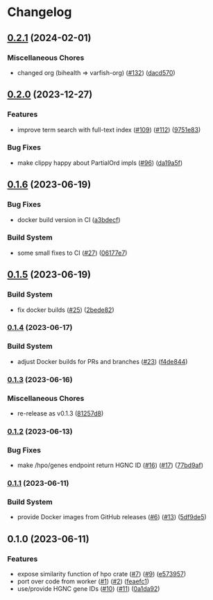 # Changelog

## [0.2.1](https://github.com/varfish-org/viguno/compare/v0.2.0...v0.2.1) (2024-02-01)


### Miscellaneous Chores

* changed org (bihealth =&gt; varfish-org) ([#132](https://github.com/varfish-org/viguno/issues/132)) ([dacd570](https://github.com/varfish-org/viguno/commit/dacd57039962bf689fea2128a605d602dc236817))

## [0.2.0](https://github.com/varfish-org/viguno/compare/v0.1.6...v0.2.0) (2023-12-27)


### Features

* improve term search with full-text index ([#109](https://github.com/varfish-org/viguno/issues/109)) ([#112](https://github.com/varfish-org/viguno/issues/112)) ([9751e83](https://github.com/varfish-org/viguno/commit/9751e8329f6407b73e1309fe66367ebc8e539952))


### Bug Fixes

* make clippy happy about PartialOrd impls ([#96](https://github.com/varfish-org/viguno/issues/96)) ([da19a5f](https://github.com/varfish-org/viguno/commit/da19a5f122f51da83f344e3cf9857df3c5ebe5da))

## [0.1.6](https://github.com/varfish-org/viguno/compare/v0.1.5...v0.1.6) (2023-06-19)


### Bug Fixes

* docker build version in CI ([a3bdecf](https://github.com/varfish-org/viguno/commit/a3bdecf9c0d7d37ebd08c08c62b565cd576833b4))


### Build System

* some small fixes to CI ([#27](https://github.com/varfish-org/viguno/issues/27)) ([06177e7](https://github.com/varfish-org/viguno/commit/06177e7dc0fea7029adcd213b9b6a081184e9c3c))

## [0.1.5](https://github.com/varfish-org/viguno/compare/v0.1.4...v0.1.5) (2023-06-19)


### Build System

* fix docker builds ([#25](https://github.com/varfish-org/viguno/issues/25)) ([2bede82](https://github.com/varfish-org/viguno/commit/2bede822986380a3971c0cdf02fa85752565606b))

### [0.1.4](https://www.github.com/varfish-org/viguno/compare/v0.1.3...v0.1.4) (2023-06-17)


### Build System

* adjust Docker builds for PRs and branches ([#23](https://www.github.com/varfish-org/viguno/issues/23)) ([f4de844](https://www.github.com/varfish-org/viguno/commit/f4de844a14865573de303319d43e4e095fb7bdaf))

### [0.1.3](https://www.github.com/varfish-org/viguno/compare/v0.1.2...v0.1.3) (2023-06-16)


### Miscellaneous Chores

* re-release as v0.1.3 ([81257d8](https://www.github.com/varfish-org/viguno/commit/81257d8633686eac1d67d7d100ec12acd3d2636a))

### [0.1.2](https://www.github.com/varfish-org/viguno/compare/v0.1.1...v0.1.2) (2023-06-13)


### Bug Fixes

* make /hpo/genes endpoint return HGNC ID ([#16](https://www.github.com/varfish-org/viguno/issues/16)) ([#17](https://www.github.com/varfish-org/viguno/issues/17)) ([77bd9af](https://www.github.com/varfish-org/viguno/commit/77bd9af0cc498183d6c1172eebc7a3a08fcf3ebb))

### [0.1.1](https://www.github.com/varfish-org/viguno/compare/v0.1.0...v0.1.1) (2023-06-11)


### Build System

* provide Docker images from GitHub releases ([#6](https://www.github.com/varfish-org/viguno/issues/6)) ([#13](https://www.github.com/varfish-org/viguno/issues/13)) ([5df9de5](https://www.github.com/varfish-org/viguno/commit/5df9de59ff3734896279003be7ff0a10fa86ae5a))

## 0.1.0 (2023-06-11)


### Features

* expose similarity function of hpo crate ([#7](https://www.github.com/varfish-org/viguno/issues/7)) ([#9](https://www.github.com/varfish-org/viguno/issues/9)) ([e573957](https://www.github.com/varfish-org/viguno/commit/e57395713cdb8652b4ff945e40ca9a9142349a85))
* port over code from worker ([#1](https://www.github.com/varfish-org/viguno/issues/1)) ([#2](https://www.github.com/varfish-org/viguno/issues/2)) ([feaefc1](https://www.github.com/varfish-org/viguno/commit/feaefc11f0aa9c8732f593c6a85460c5267b7d61))
* use/provide HGNC gene IDs ([#10](https://www.github.com/varfish-org/viguno/issues/10)) ([#11](https://www.github.com/varfish-org/viguno/issues/11)) ([0a1da92](https://www.github.com/varfish-org/viguno/commit/0a1da923d3601d25d36dc000fe39af24eb1960c3))
